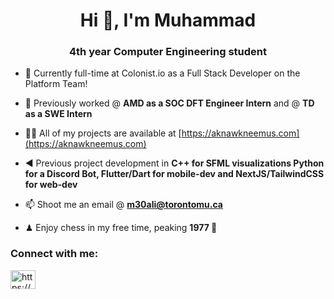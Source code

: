 <h1 align="center">Hi 👋, I'm Muhammad</h1>
<h3 align="center">4th year Computer Engineering student</h3>

- 💼 Currently full-time at Colonist.io as a Full Stack Developer on the Platform Team!

- 🔭 Previously worked @ **AMD as a SOC DFT Engineer Intern** and @ **TD as a SWE Intern**

- 👨‍💻 All of my projects are available at [https://aknawkneemus.com](https://aknawkneemus.com)

- ◀ Previous project development in **C++ for SFML visualizations Python for a Discord Bot, Flutter/Dart for mobile-dev and NextJS/TailwindCSS for web-dev**

- 📫 Shoot me an email @ **m30ali@torontomu.ca**

- ♟ Enjoy chess in my free time, peaking **1977 👀**

<h3 align="left">Connect with me:</h3>
<p align="left">
<a href="https://www.linkedin.com/in/muhammad-mehdi-ali/" target="blank"><img align="center" src="https://raw.githubusercontent.com/rahuldkjain/github-profile-readme-generator/master/src/images/icons/Social/linked-in-alt.svg" alt="https://www.linkedin.com/in/muhammad-mehdi-ali/" height="30" width="40" /></a>
</p>
